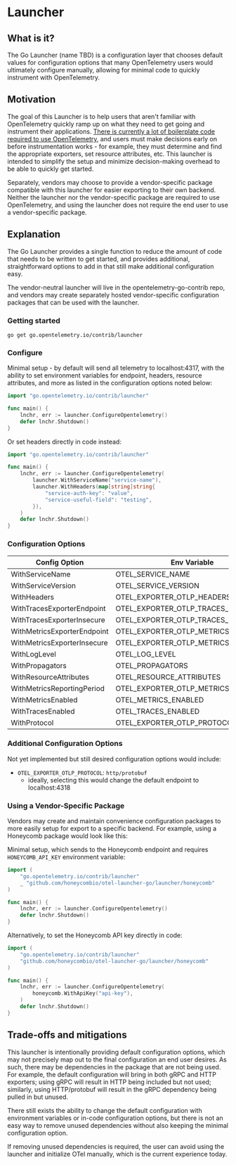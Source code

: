 # Launcher

## What is it?

The Go Launcher (name TBD) is a configuration layer that chooses default values for configuration options that many OpenTelemetry users would ultimately configure manually, allowing for minimal code to quickly instrument with OpenTelemetry.

## Motivation

The goal of this Launcher is to help users that aren't familiar with OpenTelemetry quickly ramp up on what they need to get going and instrument their applications. [There is currently a lot of boilerplate code required to use OpenTelemetry](https://opentelemetry.io/docs/instrumentation/go/manual/#initializing-a-new-tracer), and users must make decisions early on before instrumentation works - for example, they must determine and find the appropriate exporters, set resource attributes, etc. This launcher is intended to simplify the setup and minimize decision-making overhead to be able to quickly get started.

Separately, vendors may choose to provide a vendor-specific package compatible with this launcher for easier exporting to their own backend. Neither the launcher nor the vendor-specific package are required to use OpenTelemetry, and using the launcher does not require the end user to use a vendor-specific package.

## Explanation

The Go Launcher provides a single function to reduce the amount of code that needs to be written to get started, and provides additional, straightforward options to add in that still make additional configuration easy.

The vendor-neutral launcher will live in the opentelemetry-go-contrib repo, and vendors may create separately hosted vendor-specific configuration packages that can be used with the launcher.

### Getting started

```shell
go get go.opentelemetry.io/contrib/launcher
```

### Configure

Minimal setup - by default will send all telemetry to localhost:4317, with the ability to set environment variables for endpoint, headers, resource attributes, and more as listed in the configuration options noted below:

```go
import "go.opentelemetry.io/contrib/launcher"

func main() {
    lnchr, err := launcher.ConfigureOpentelemetry()
    defer lnchr.Shutdown()
}
```

Or set headers directly in code instead:

```go
import "go.opentelemetry.io/contrib/launcher"

func main() {
    lnchr, err := launcher.ConfigureOpentelemetry(
        launcher.WithServiceName("service-name"),
        launcher.WithHeaders(map[string]string{
            "service-auth-key": "value",
            "service-useful-field": "testing",
        }),
    )
    defer lnchr.Shutdown()
}
```

### Configuration Options

| Config Option               | Env Variable                        | Required | Default              |
| --------------------------  | ----------------------------------- | -------- | -------------------- |
| WithServiceName             | OTEL_SERVICE_NAME                   | y        | -                    |
| WithServiceVersion          | OTEL_SERVICE_VERSION                | n        | -                    |
| WithHeaders                 | OTEL_EXPORTER_OTLP_HEADERS          | n        | {}                   |
| WithTracesExporterEndpoint  | OTEL_EXPORTER_OTLP_TRACES_ENDPOINT  | n        | localhost:4317       |
| WithTracesExporterInsecure  | OTEL_EXPORTER_OTLP_TRACES_INSECURE  | n        | false                |
| WithMetricsExporterEndpoint | OTEL_EXPORTER_OTLP_METRICS_ENDPOINT | n        | localhost:4317       |
| WithMetricsExporterInsecure | OTEL_EXPORTER_OTLP_METRICS_INSECURE | n        | false                |
| WithLogLevel                | OTEL_LOG_LEVEL                      | n        | info                 |
| WithPropagators             | OTEL_PROPAGATORS                    | n        | tracecontext,baggage |
| WithResourceAttributes      | OTEL_RESOURCE_ATTRIBUTES            | n        | -                    |
| WithMetricsReportingPeriod  | OTEL_EXPORTER_OTLP_METRICS_PERIOD   | n        | 30s                  |
| WithMetricsEnabled          | OTEL_METRICS_ENABLED                | n        | true                 |
| WithTracesEnabled           | OTEL_TRACES_ENABLED                 | n        | true                 |
| WithProtocol                | OTEL_EXPORTER_OTLP_PROTOCOL         | n        | grpc                 |

### Additional Configuration Options

Not yet implemented but still desired configuration options would include:

- `OTEL_EXPORTER_OTLP_PROTOCOL`: `http/protobuf`
    - ideally, selecting this would change the default endpoint to localhost:4318

### Using a Vendor-Specific Package

Vendors may create and maintain convenience configuration packages to more easily setup for export to a specific backend. For example, using a Honeycomb package would look like this:

Minimal setup, which sends to the Honeycomb endpoint and requires `HONEYCOMB_API_KEY` environment variable:

```go
import (
    "go.opentelemetry.io/contrib/launcher"
    _ "github.com/honeycombio/otel-launcher-go/launcher/honeycomb"
)

func main() {
    lnchr, err := launcher.ConfigureOpentelemetry()
    defer lnchr.Shutdown()
}
```

Alternatively, to set the Honeycomb API key directly in code:

```go
import (
    "go.opentelemetry.io/contrib/launcher"
    "github.com/honeycombio/otel-launcher-go/launcher/honeycomb"
)

func main() {
    lnchr, err := launcher.ConfigureOpentelemetry(
        honeycomb.WithApiKey("api-key"),
    )
    defer lnchr.Shutdown()
}
```

## Trade-offs and mitigations

This launcher is intentionally providing default configuration options, which may not precisely map out to the final configuration an end user desires. As such, there may be dependencies in the package that are not being used. For example, the default configuration will bring in both gRPC and HTTP exporters; using gRPC will result in HTTP being included but not used; similarly, using HTTP/protobuf will result in the gRPC dependency being pulled in but unused.

There still exists the ability to change the default configuration with environment variables or in-code configuration options, but there is not an easy way to remove unused dependencies without also keeping the minimal configuration option.

If removing unused dependencies is required, the user can avoid using the launcher and initialize OTel manually, which is the current experience today.
